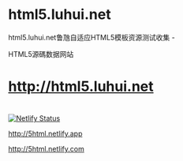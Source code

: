 
# html5.luhui.net



html5.luhui.net鲁虺自适应HTML5模板资源测试收集 - 

HTML5源碼数据网站


# http://html5.luhui.net


# 

[![Netlify Status](https://api.netlify.com/api/v1/badges/815b7d66-f9e5-4e2b-8d40-23db680ec7a1/deploy-status)](https://app.netlify.com/sites/5html/deploys)




http://5html.netlify.app






http://5html.netlify.com


